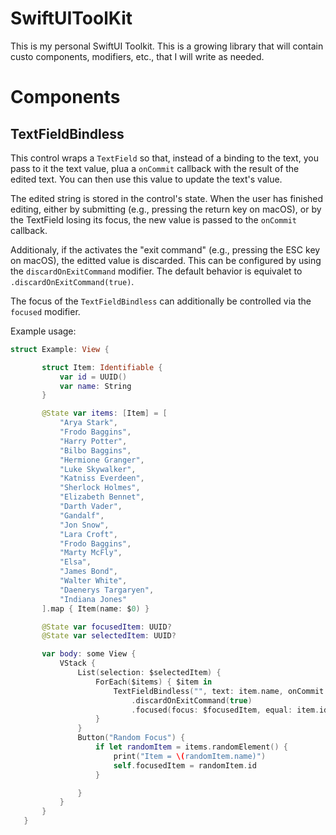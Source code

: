 # SwiftUIToolKit

This is my personal SwiftUI Toolkit. This is a growing library that will contain custo components, modifiers, etc.,
that I will write as needed.

# Components

## TextFieldBindless

This control wraps a `TextField` so that, instead of a binding to the text,
you pass to it the text value, plua a `onCommit` callback with the result
of the edited text. You can then use this value to update the text's value.

The edited string is stored in the control's state. When the user has
finished editing, either by submitting (e.g., pressing the return key on macOS),
or by the TextField losing its focus, the new value is passed to the `onCommit`
callback.

Additionaly, if the activates the "exit command" (e.g., pressing the ESC key on macOS),
the editted value is discarded. This can be configured by using the `discardOnExitCommand`
modifier. The default behavior is equivalet to `.discardOnExitCommand(true)`.

The focus of the `TextFieldBindless` can additionally be controlled via the `focused` modifier.

Example usage:

```swift
struct Example: View {

       struct Item: Identifiable {
           var id = UUID()
           var name: String
       }

       @State var items: [Item] = [
           "Arya Stark",
           "Frodo Baggins",
           "Harry Potter",
           "Bilbo Baggins",
           "Hermione Granger",
           "Luke Skywalker",
           "Katniss Everdeen",
           "Sherlock Holmes",
           "Elizabeth Bennet",
           "Darth Vader",
           "Gandalf",
           "Jon Snow",
           "Lara Croft",
           "Frodo Baggins",
           "Marty McFly",
           "Elsa",
           "James Bond",
           "Walter White",
           "Daenerys Targaryen",
           "Indiana Jones"
       ].map { Item(name: $0) }

       @State var focusedItem: UUID?
       @State var selectedItem: UUID?

       var body: some View {
           VStack {
               List(selection: $selectedItem) {
                   ForEach($items) { $item in
                       TextFieldBindless("", text: item.name, onCommit: { item.name = $0 })
                           .discardOnExitCommand(true)
                           .focused(focus: $focusedItem, equal: item.id)
                   }
               }
               Button("Random Focus") {
                   if let randomItem = items.randomElement() {
                       print("Item = \(randomItem.name)")
                       self.focusedItem = randomItem.id
                   }

               }
           }
       }
   }
```
